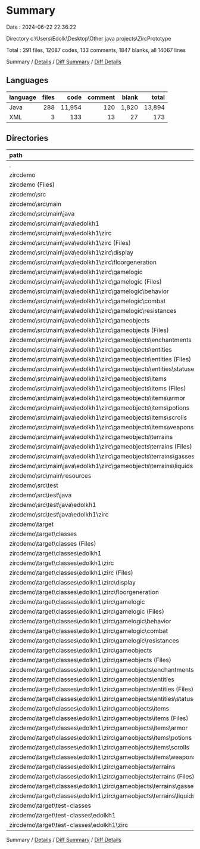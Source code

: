 # Summary

Date : 2024-06-22 22:36:22

Directory c:\\Users\\Edolk\\Desktop\\Other java projects\\ZircPrototype

Total : 291 files,  12087 codes, 133 comments, 1847 blanks, all 14067 lines

Summary / [Details](details.md) / [Diff Summary](diff.md) / [Diff Details](diff-details.md)

## Languages
| language | files | code | comment | blank | total |
| :--- | ---: | ---: | ---: | ---: | ---: |
| Java | 288 | 11,954 | 120 | 1,820 | 13,894 |
| XML | 3 | 133 | 13 | 27 | 173 |

## Directories
| path | files | code | comment | blank | total |
| :--- | ---: | ---: | ---: | ---: | ---: |
| . | 291 | 12,087 | 133 | 1,847 | 14,067 |
| zircdemo | 291 | 12,087 | 133 | 1,847 | 14,067 |
| zircdemo (Files) | 1 | 109 | 3 | 17 | 129 |
| zircdemo\\src | 129 | 7,700 | 83 | 1,803 | 9,586 |
| zircdemo\\src\\main | 128 | 7,638 | 74 | 1,778 | 9,490 |
| zircdemo\\src\\main\\java | 127 | 7,626 | 69 | 1,773 | 9,468 |
| zircdemo\\src\\main\\java\\edolkh1 | 127 | 7,626 | 69 | 1,773 | 9,468 |
| zircdemo\\src\\main\\java\\edolkh1\\zirc | 127 | 7,626 | 69 | 1,773 | 9,468 |
| zircdemo\\src\\main\\java\\edolkh1\\zirc (Files) | 5 | 382 | 1 | 85 | 468 |
| zircdemo\\src\\main\\java\\edolkh1\\zirc\\display | 9 | 2,085 | 19 | 367 | 2,471 |
| zircdemo\\src\\main\\java\\edolkh1\\zirc\\floorgeneration | 8 | 468 | 1 | 92 | 561 |
| zircdemo\\src\\main\\java\\edolkh1\\zirc\\gamelogic | 39 | 424 | 0 | 163 | 587 |
| zircdemo\\src\\main\\java\\edolkh1\\zirc\\gamelogic (Files) | 24 | 229 | 0 | 76 | 305 |
| zircdemo\\src\\main\\java\\edolkh1\\zirc\\gamelogic\\behavior | 3 | 22 | 0 | 16 | 38 |
| zircdemo\\src\\main\\java\\edolkh1\\zirc\\gamelogic\\combat | 8 | 40 | 0 | 24 | 64 |
| zircdemo\\src\\main\\java\\edolkh1\\zirc\\gamelogic\\resistances | 4 | 133 | 0 | 47 | 180 |
| zircdemo\\src\\main\\java\\edolkh1\\zirc\\gameobjects | 66 | 4,267 | 48 | 1,066 | 5,381 |
| zircdemo\\src\\main\\java\\edolkh1\\zirc\\gameobjects (Files) | 6 | 702 | 8 | 168 | 878 |
| zircdemo\\src\\main\\java\\edolkh1\\zirc\\gameobjects\\enchantments | 4 | 42 | 0 | 21 | 63 |
| zircdemo\\src\\main\\java\\edolkh1\\zirc\\gameobjects\\entities | 19 | 1,990 | 40 | 442 | 2,472 |
| zircdemo\\src\\main\\java\\edolkh1\\zirc\\gameobjects\\entities (Files) | 13 | 1,677 | 40 | 355 | 2,072 |
| zircdemo\\src\\main\\java\\edolkh1\\zirc\\gameobjects\\entities\\statuses | 6 | 313 | 0 | 87 | 400 |
| zircdemo\\src\\main\\java\\edolkh1\\zirc\\gameobjects\\items | 25 | 779 | 0 | 226 | 1,005 |
| zircdemo\\src\\main\\java\\edolkh1\\zirc\\gameobjects\\items (Files) | 3 | 168 | 0 | 51 | 219 |
| zircdemo\\src\\main\\java\\edolkh1\\zirc\\gameobjects\\items\\armor | 12 | 228 | 0 | 75 | 303 |
| zircdemo\\src\\main\\java\\edolkh1\\zirc\\gameobjects\\items\\potions | 4 | 161 | 0 | 34 | 195 |
| zircdemo\\src\\main\\java\\edolkh1\\zirc\\gameobjects\\items\\scrolls | 1 | 57 | 0 | 14 | 71 |
| zircdemo\\src\\main\\java\\edolkh1\\zirc\\gameobjects\\items\\weapons | 5 | 165 | 0 | 52 | 217 |
| zircdemo\\src\\main\\java\\edolkh1\\zirc\\gameobjects\\terrains | 12 | 754 | 0 | 209 | 963 |
| zircdemo\\src\\main\\java\\edolkh1\\zirc\\gameobjects\\terrains (Files) | 7 | 306 | 0 | 90 | 396 |
| zircdemo\\src\\main\\java\\edolkh1\\zirc\\gameobjects\\terrains\\gasses | 3 | 231 | 0 | 74 | 305 |
| zircdemo\\src\\main\\java\\edolkh1\\zirc\\gameobjects\\terrains\\liquids | 2 | 217 | 0 | 45 | 262 |
| zircdemo\\src\\main\\resources | 1 | 12 | 5 | 5 | 22 |
| zircdemo\\src\\test | 1 | 62 | 9 | 25 | 96 |
| zircdemo\\src\\test\\java | 1 | 62 | 9 | 25 | 96 |
| zircdemo\\src\\test\\java\\edolkh1 | 1 | 62 | 9 | 25 | 96 |
| zircdemo\\src\\test\\java\\edolkh1\\zirc | 1 | 62 | 9 | 25 | 96 |
| zircdemo\\target | 161 | 4,278 | 47 | 27 | 4,352 |
| zircdemo\\target\\classes | 158 | 4,222 | 47 | 27 | 4,296 |
| zircdemo\\target\\classes (Files) | 1 | 12 | 5 | 5 | 22 |
| zircdemo\\target\\classes\\edolkh1 | 157 | 4,210 | 42 | 22 | 4,274 |
| zircdemo\\target\\classes\\edolkh1\\zirc | 157 | 4,210 | 42 | 22 | 4,274 |
| zircdemo\\target\\classes\\edolkh1\\zirc (Files) | 9 | 242 | 0 | 0 | 242 |
| zircdemo\\target\\classes\\edolkh1\\zirc\\display | 20 | 998 | 0 | 2 | 1,000 |
| zircdemo\\target\\classes\\edolkh1\\zirc\\floorgeneration | 12 | 330 | 0 | 2 | 332 |
| zircdemo\\target\\classes\\edolkh1\\zirc\\gamelogic | 39 | 270 | 6 | 4 | 280 |
| zircdemo\\target\\classes\\edolkh1\\zirc\\gamelogic (Files) | 24 | 136 | 0 | 3 | 139 |
| zircdemo\\target\\classes\\edolkh1\\zirc\\gamelogic\\behavior | 3 | 20 | 0 | 1 | 21 |
| zircdemo\\target\\classes\\edolkh1\\zirc\\gamelogic\\combat | 8 | 21 | 0 | 0 | 21 |
| zircdemo\\target\\classes\\edolkh1\\zirc\\gamelogic\\resistances | 4 | 93 | 6 | 0 | 99 |
| zircdemo\\target\\classes\\edolkh1\\zirc\\gameobjects | 77 | 2,370 | 36 | 14 | 2,420 |
| zircdemo\\target\\classes\\edolkh1\\zirc\\gameobjects (Files) | 7 | 281 | 17 | 1 | 299 |
| zircdemo\\target\\classes\\edolkh1\\zirc\\gameobjects\\enchantments | 4 | 41 | 0 | 0 | 41 |
| zircdemo\\target\\classes\\edolkh1\\zirc\\gameobjects\\entities | 29 | 1,144 | 15 | 9 | 1,168 |
| zircdemo\\target\\classes\\edolkh1\\zirc\\gameobjects\\entities (Files) | 23 | 927 | 14 | 6 | 947 |
| zircdemo\\target\\classes\\edolkh1\\zirc\\gameobjects\\entities\\statuses | 6 | 217 | 1 | 3 | 221 |
| zircdemo\\target\\classes\\edolkh1\\zirc\\gameobjects\\items | 25 | 536 | 0 | 2 | 538 |
| zircdemo\\target\\classes\\edolkh1\\zirc\\gameobjects\\items (Files) | 3 | 110 | 0 | 0 | 110 |
| zircdemo\\target\\classes\\edolkh1\\zirc\\gameobjects\\items\\armor | 12 | 182 | 0 | 0 | 182 |
| zircdemo\\target\\classes\\edolkh1\\zirc\\gameobjects\\items\\potions | 4 | 116 | 0 | 2 | 118 |
| zircdemo\\target\\classes\\edolkh1\\zirc\\gameobjects\\items\\scrolls | 1 | 27 | 0 | 0 | 27 |
| zircdemo\\target\\classes\\edolkh1\\zirc\\gameobjects\\items\\weapons | 5 | 101 | 0 | 0 | 101 |
| zircdemo\\target\\classes\\edolkh1\\zirc\\gameobjects\\terrains | 12 | 368 | 4 | 2 | 374 |
| zircdemo\\target\\classes\\edolkh1\\zirc\\gameobjects\\terrains (Files) | 7 | 158 | 0 | 0 | 158 |
| zircdemo\\target\\classes\\edolkh1\\zirc\\gameobjects\\terrains\\gasses | 3 | 113 | 0 | 1 | 114 |
| zircdemo\\target\\classes\\edolkh1\\zirc\\gameobjects\\terrains\\liquids | 2 | 97 | 4 | 1 | 102 |
| zircdemo\\target\\test-classes | 3 | 56 | 0 | 0 | 56 |
| zircdemo\\target\\test-classes\\edolkh1 | 3 | 56 | 0 | 0 | 56 |
| zircdemo\\target\\test-classes\\edolkh1\\zirc | 3 | 56 | 0 | 0 | 56 |

Summary / [Details](details.md) / [Diff Summary](diff.md) / [Diff Details](diff-details.md)